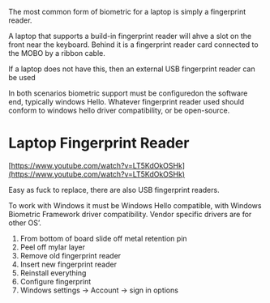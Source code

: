 
The most common form of biometric for a laptop is simply a fingerprint reader.

A laptop that supports a build-in fingerprint reader will ahve a slot on the front near the keyboard. Behind it is a fingerprint reader card connected to the MOBO by a ribbon cable.

If a laptop does not have this, then an external USB fingerprint reader can be used

In both scenarios biometric support must be configuredon the software end, typically windows Hello.
	Whatever fingerprint reader used should conform to windows hello driver compatibility, or be open-source.
# Laptop Fingerprint Reader

[https://www.youtube.com/watch?v=LT5KdOkOSHk](https://www.youtube.com/watch?v=LT5KdOkOSHk)

Easy as fuck to replace, there are also USB fingerprint readers.

To work with Windows it must be Windows Hello compatible, with Windows Biometric Framework driver compatibility. Vendor specific drivers are for other OS’.

1. From bottom of board slide off metal retention pin
2. Peel off mylar layer
3. Remove old fingerprint reader
4. Insert new fingerprint reader
5. Reinstall everything
6. Configure fingerprint
7. Windows settings → Account → sign in options